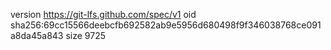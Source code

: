 version https://git-lfs.github.com/spec/v1
oid sha256:69cc15566deebcfb692582ab9e5956d680498f9f346038768ce091a8da45a843
size 9725
